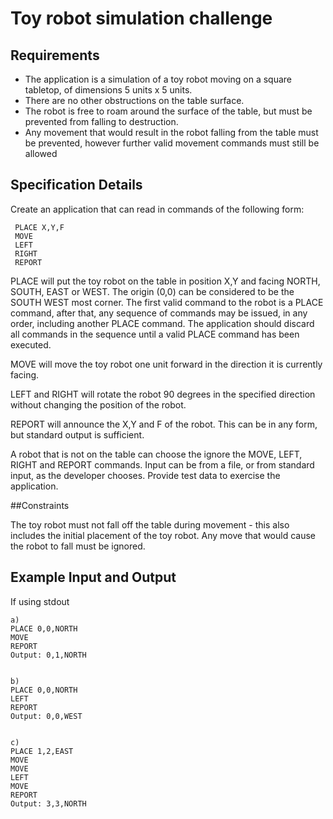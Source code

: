 # Toy robot simulation challenge

## Requirements

- The application is a simulation of a toy robot moving on a square tabletop, of dimensions 5 units x 5 units.
- There are no other obstructions on the table surface.
- The robot is free to roam around the surface of the table, but must be prevented from falling to destruction.
- Any movement that would result in the robot falling from the table must be prevented, however further valid movement commands must still be allowed

## Specification Details

Create an application that can read in commands of the following form:

```
 PLACE X,Y,F
 MOVE
 LEFT
 RIGHT
 REPORT
```

PLACE will put the toy robot on the table in position X,Y and facing NORTH, SOUTH, EAST or WEST.
The origin (0,0) can be considered to be the SOUTH WEST most corner.
The first valid command to the robot is a PLACE command, after that, any sequence of commands may be issued, in any order, including another PLACE command.
The application should discard all commands in the sequence until a valid PLACE command has been executed.

MOVE will move the toy robot one unit forward in the direction it is currently facing.

LEFT and RIGHT will rotate the robot 90 degrees in the specified direction without changing the position of the robot.

REPORT will announce the X,Y and F of the robot. This can be in any form, but standard output is sufficient.

A robot that is not on the table can choose the ignore the MOVE, LEFT, RIGHT and REPORT commands.
Input can be from a file, or from standard input, as the developer chooses.
Provide test data to exercise the application.

##Constraints

The toy robot must not fall off the table during movement - this also includes the initial placement of the toy robot.
Any move that would cause the robot to fall must be ignored.

## Example Input and Output

If using stdout

```
a)
PLACE 0,0,NORTH
MOVE
REPORT
Output: 0,1,NORTH


b)
PLACE 0,0,NORTH
LEFT
REPORT
Output: 0,0,WEST


c)
PLACE 1,2,EAST
MOVE
MOVE
LEFT
MOVE
REPORT
Output: 3,3,NORTH

```
